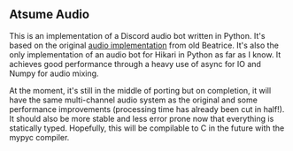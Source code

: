 ## Atsume Audio

This is an implementation of a Discord audio bot written in Python. It's based on the original 
[audio implementation](https://github.com/pmdevita/Beatrice) from old Beatrice. It's also the 
only implementation of an audio bot for Hikari in Python as far as I know. It achieves good 
performance through a heavy use of async for IO and Numpy for audio mixing.

At the moment, it's still in the middle of porting but on completion, it will have the 
same multi-channel audio system as the original and some performance improvements
(processing time has already been cut in half!). It should also be more stable and less 
error prone now that everything is statically typed. Hopefully, this will be compilable
to C in the future with the mypyc compiler.

